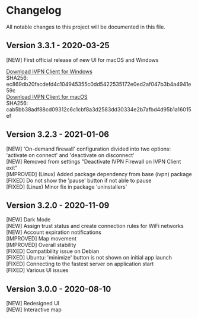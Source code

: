 # Changelog

All notable changes to this project will be documented in this file.

## Version 3.3.1 - 2020-03-25

[NEW] First official release of new UI for macOS and Windows  

[Download IVPN Client for Windows](https://repo.ivpn.net/windows/bin/IVPN-Client-v3.3.1.exe)  
SHA256: ec869db20facdefd4c104945355c0dd5422535172e0ed2af047b3b4a4941e59c   
[Download IVPN Client for macOS](https://repo.ivpn.net/macos/bin/IVPN-3.3.1.dmg)  
SHA256: cab5bb38adf88cd09312c6c1cbf8a3d2583dd30334e2b7afbd4d95b1a16015ef  

## Version 3.2.3 - 2021-01-06

[NEW] 'On-demand firewall' configuration divided into two options: 'activate on connect' and 'deactivate on disconnect'  
[NEW] Removed from settings "Deactivate IVPN Firewall on IVPN Client exit"  
[IMPROVED] (Linux) Added package dependency from base (ivpn) package  
[FIXED] Do not show the 'pause' button if not able to pause  
[FIXED] (Linux) Minor fix in package ‘uninstallers’  

## Version 3.2.0 - 2020-11-09

[NEW] Dark Mode  
[NEW] Assign trust status and create connection rules for WiFi networks  
[NEW] Account expiration notifications  
[IMPROVED] Map movement  
[IMPROVED] Overall stability  
[FIXED] Compatibility issue on Debian  
[FIXED] Ubuntu: 'minimize' button is not shown on initial app launch  
[FIXED] Connecting to the fastest server on application start  
[FIXED] Various UI issues  

## Version 3.0.0 - 2020-08-10

[NEW] Redesigned UI  
[NEW] Interactive map
